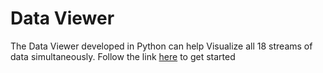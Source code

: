 # Data Viewer
The Data Viewer developed in Python can help Visualize all 18 streams of data simultaneously.
Follow the link [here](https://github.com/EmotiBit/EmotiBit_Biometric_Lib/tree/master/py/examples/dataviewer_example) to get started
